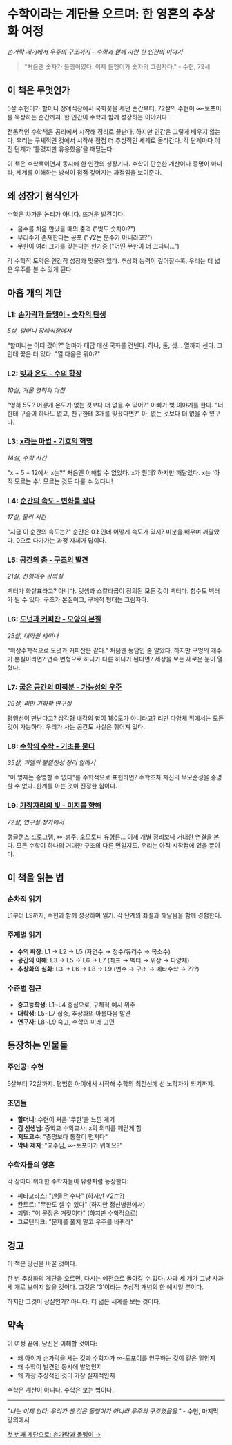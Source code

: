 # 수학이라는 계단을 오르며: 한 영혼의 추상화 여정

*손가락 세기에서 우주의 구조까지 - 수학과 함께 자란 한 인간의 이야기*

> "처음엔 숫자가 돌멩이였다. 이제 돌멩이가 숫자의 그림자다." - 수현, 72세

## 이 책은 무엇인가

5살 수현이가 할머니 장례식장에서 국화꽃을 세던 순간부터, 72살의 수현이 ∞-토포이를 묵상하는 순간까지. 한 인간이 수학과 함께 성장하는 이야기다.

전통적인 수학책은 공리에서 시작해 정리로 끝난다. 하지만 인간은 그렇게 배우지 않는다. 우리는 구체적인 것에서 시작해 점점 더 추상적인 세계로 올라간다. 각 단계마다 이전 단계가 '틀렸지만 유용했음'을 깨닫는다.

이 책은 수학책이면서 동시에 한 인간의 성장기다. 수학이 단순한 계산이나 증명이 아니라, 세계를 이해하는 방식이 점점 깊어지는 과정임을 보여준다.

## 왜 성장기 형식인가

수학은 차가운 논리가 아니다. 뜨거운 발견이다. 

- 음수를 처음 만났을 때의 충격 ("빚도 숫자야?")
- 무리수가 존재한다는 공포 ("√2는 분수가 아니라고?")  
- 무한이 여러 크기를 갖는다는 현기증 ("어떤 무한이 더 크다니...")

각 수학적 도약은 인간적 성장과 맞물려 있다. 추상화 능력이 깊어질수록, 우리는 더 넓은 우주를 볼 수 있게 된다.

## 아홉 개의 계단

### L1: [손가락과 돌멩이 - 숫자의 탄생](L1_Counting_Stones_ko.md)
*5살, 할머니 장례식장에서*

"할머니는 어디 갔어?" 엄마가 대답 대신 국화를 건넨다. 하나, 둘, 셋... 열까지 센다. 그런데 꽃은 더 있다. "열 다음은 뭐야?"

### L2: [빚과 온도 - 수의 확장](L2_Measuring_Everything_ko.md) 
*10살, 겨울 영하의 아침*

"영하 5도? 어떻게 온도가 없는 것보다 더 없을 수 있어?" 아빠가 빚 이야기를 한다. "너한테 구슬이 하나도 없고, 친구한테 3개를 빚졌다면?" 아, 없는 것보다 더 없을 수 있구나.

### L3: [x라는 마법 - 기호의 혁명](L3_The_Symbolic_Revolution_ko.md)
*14살, 수학 시간*

"x + 5 = 12에서 x는?" 처음엔 이해할 수 없었다. x가 뭔데? 하지만 깨달았다. x는 '아직 모르는 수'. 모르는 것도 다룰 수 있다니!

### L4: [순간의 속도 - 변화를 잡다](L4_The_Calculus_Revolution_ko.md)
*17살, 물리 시간*

"지금 이 순간의 속도는?" 순간은 0초인데 어떻게 속도가 있지? 미분을 배우며 깨달았다. 0으로 다가가는 과정 자체가 답이다.

### L5: [공간의 춤 - 구조의 발견](L5_Spaces_and_Structures_ko.md)
*21살, 선형대수 강의실*

벡터가 화살표라고? 아니다. 덧셈과 스칼라곱이 정의된 모든 것이 벡터다. 함수도 벡터가 될 수 있다. 구조가 본질이고, 구체적 형태는 그림자다.

### L6: [도넛과 커피잔 - 모양의 본질](L6_The_Architecture_of_Structure_ko.md)
*25살, 대학원 세미나*

"위상수학적으로 도넛과 커피잔은 같다." 처음엔 농담인 줄 알았다. 하지만 구멍의 개수가 본질이라면? 연속 변형으로 하나가 다른 하나가 된다면? 세상을 보는 새로운 눈이 열렸다.

### L7: [굽은 공간의 미적분 - 가능성의 우주](L7_Spaces_of_Possibility_ko.md)
*29살, 리만 기하학 연구실*

평행선이 만난다고? 삼각형 내각의 합이 180도가 아니라고? 리만 다양체 위에서는 모든 것이 가능하다. 우리가 사는 공간도 사실은 휘어져 있다.

### L8: [수학의 수학 - 기초를 묻다](L8_The_Mathematics_of_Mathematics_ko.md)
*35살, 괴델의 불완전성 정리 앞에서*

"이 명제는 증명할 수 없다"를 수학적으로 표현하면? 수학조차 자신의 무모순성을 증명할 수 없다. 한계를 아는 것이 진정한 힘이다.

### L9: [가장자리의 빛 - 미지를 향해](L9_The_Edge_ko.md)
*72살, 연구실 창가에서*

랭글랜즈 프로그램, ∞-범주, 호모토피 유형론... 이제 개별 정리보다 거대한 연결을 본다. 모든 수학이 하나의 거대한 구조의 다른 면일지도. 우리는 아직 시작점에 있을 뿐이다.

## 이 책을 읽는 법

### 순차적 읽기
L1부터 L9까지, 수현과 함께 성장하며 읽기. 각 단계의 좌절과 깨달음을 함께 경험한다.

### 주제별 읽기
- **수의 확장**: L1 → L2 → L5 (자연수 → 정수/유리수 → 복소수)
- **공간의 이해**: L3 → L5 → L6 → L7 (좌표 → 벡터 → 위상 → 다양체)
- **추상화의 심화**: L3 → L6 → L8 → L9 (변수 → 구조 → 메타수학 → ???)

### 수준별 접근
- **중고등학생**: L1~L4 중심으로, 구체적 예시 위주
- **대학생**: L5~L7 집중, 추상화의 아름다움 발견
- **연구자**: L8~L9 숙고, 수학의 미래 고민

## 등장하는 인물들

### 주인공: 수현
5살부터 72살까지. 평범한 아이에서 시작해 수학의 최전선에 선 노학자가 되기까지.

### 조연들
- **할머니**: 수현이 처음 '무한'을 느낀 계기
- **김 선생님**: 중학교 수학교사, x의 의미를 깨닫게 함
- **지도교수**: "증명보다 통찰이 먼저다"
- **막내 제자**: "교수님, ∞-토포이가 뭐예요?"

### 수학자들의 영혼
각 장마다 위대한 수학자들이 유령처럼 등장한다:
- 피타고라스: "만물은 수다" (하지만 √2는?)
- 칸토르: "무한도 셀 수 있다" (하지만 정신병원에서)
- 괴델: "이 문장은 거짓이다" (하지만 수학적으로)
- 그로텐디크: "문제를 풀지 말고 우주를 바꿔라"

## 경고

이 책은 당신을 바꿀 것이다. 

한 번 추상화의 계단을 오르면, 다시는 예전으로 돌아갈 수 없다. 사과 세 개가 그냥 사과 세 개로 보이지 않을 것이다. 그것은 '3'이라는 추상적 개념의 한 예시일 뿐이다.

하지만 그것이 상실인가? 아니다. 더 넓은 세계를 보는 것이다.

## 약속

이 여정 끝에, 당신은 이해할 것이다:
- 왜 아이가 손가락을 세는 것과 수학자가 ∞-토포이를 연구하는 것이 같은 일인지
- 왜 수학이 발견인 동시에 발명인지
- 왜 가장 추상적인 것이 가장 실재적인지

수학은 계산이 아니다. 수학은 보는 법이다.

---

*"나는 이제 안다. 우리가 센 것은 돌멩이가 아니라 우주의 구조였음을."* - 수현, 마지막 강의에서

[첫 번째 계단으로: 손가락과 돌멩이 →](L1_Counting_Stones_ko.md)